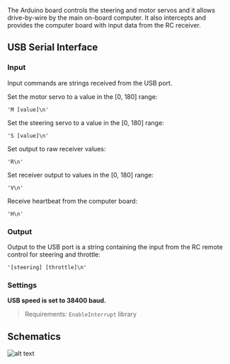The Arduino board controls the steering and motor servos and it allows drive-by-wire by the main on-board computer. It also intercepts and provides the computer board with input data from the RC receiver.


## USB Serial Interface
### Input
Input commands are strings received from the USB port.

Set the motor servo to a value in the [0, 180] range:

```
'M [value]\n'
```
Set the steering servo to a value in the [0, 180] range:
```
'S [value]\n'
```
Set output to raw receiver values:
```
'R\n'
```
Set receiver output to values in the [0, 180] range:
```
'V\n'
```
Receive heartbeat from the computer board:
```
'H\n'
```
### Output
Output to the USB port is a string containing the input from the RC remote control for steering and throttle:
```
'[steering] [throttle]\n'
```
### Settings
**USB speed is set to 38400 baud.**

> Requirements: 
> `EnableInterrupt` library


## Schematics
![alt text](https://github.com/cometa/Autonomia/raw/master/docs/sketch.png)
